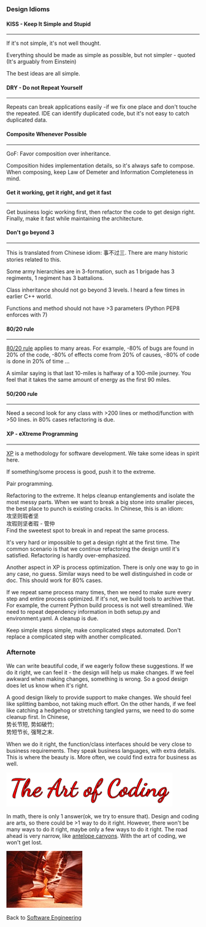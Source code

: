 ### Design Idioms


#### KISS - Keep It Simple and Stupid
___
If it's not simple, it's not well thought.

Everything should be made as simple as possible, but not simpler - quoted
(It's arguably from Einstein)

The best ideas are all simple.

#### DRY - Do not Repeat Yourself
___
Repeats can break applications easily -if we fix one place and don't touche 
the repeated. IDE can identify duplicated code, but it's not easy to catch
duplicated data.

#### Composite Whenever Possible
___
GoF: Favor composition over inheritance.

Composition hides implementation details, so it's always safe to compose.
When composing, keep Law of Demeter and Information Completeness in mind.


#### Get it working, get it right, and get it fast
___
Get business logic working first, then refactor the code to get design right.
Finally, make it fast while maintaining the architecture.


#### Don't go beyond 3
___
This is translated from Chinese idiom: 事不过三. There are many historic stories
related to this.

Some army hierarchies are in 3-formation, such as 1 brigade has 3 regiments,
1 regiment has 3 battalions.

Class inheritance should not go beyond 3 levels. I heard a few times in earlier
C++ world.

Functions and method should not have >3 parameters (Python PEP8 enforces with 7)

#### 80/20 rule
___
[80/20 rule](https://en.wikipedia.org/wiki/Pareto_principle) applies to many
areas. For example, 
-80% of bugs are found in 20% of the code, 
-80% of effects come from 20% of causes,
-80% of code is done in 20% of time ...

A similar saying is that last 10-miles is halfway of a 100-mile journey.
You feel that it takes the same amount of energy as the first 90 miles.

#### 50/200 rule
___
Need a second look for any class with >200 lines or method/function with >50
lines. in 80% cases refactoring is due.

#### XP - eXtreme Programming
___
[XP](https://en.wikipedia.org/wiki/Extreme_programming) is a methodology for
software development. We take some ideas in spirit here.

If something/some process is good, push it to the extreme.

Pair programming.

Refactoring to the extreme. It helps cleanup entanglements and isolate
the most messy parts. When we want to break a big stone into smaller pieces,
the best place to punch is existing cracks. In Chinese, this is an idiom:  
攻坚则瑕者坚  
攻瑕则坚者瑕 - 管仲  
Find the sweetest spot to break in and repeat the same process.

It's very hard or impossible to get a design right at the first time. The
common scenario is that we continue refactoring the design until it's 
satisfied. Refactoring is hardly over-emphasized.

Another aspect in XP is process optimization. 
There is only one way to go in any case, no guess.
Similar ways need to be well distinguished in code or doc.
This should work for 80% cases.

If we repeat same process many times, then we need to make sure every step
and entire process optimized. If it's not, we build tools to archive that.
For example, the current Python build process is not well streamlined. We
need to repeat dependency information in both setup.py and environment.yaml.
A cleanup is due.

Keep simple steps simple, make complicated steps automated. Don't replace
a complicated step with another complicated.

### Afternote
We can write beautiful code, if we eagerly follow these suggestions. If we do
it right, we can feel it - the design will help us make changes. If we feel
awkward when making changes, something is wrong. So a good design does let us
know when it's right.

A good design likely to provide support to make changes. We should feel like
splitting bamboo, not taking much effort. On the other hands, if we feel like
catching a hedgehog or stretching tangled yarns, we need to do some cleanup first.
In Chinese,  
势长节短, 势如破竹;  
势短节长, 强弩之末. 

When we do it right, the function/class interfaces should be very close to
business requirements. They speak business languages, with extra details.
This is where the beauty is. More often, we could find extra for business
as well.

![The Art of Coding](the_art_of_coding.png)

In math, there is only 1 answer(ok, we try to ensure that). Design and coding 
are arts, so there could be >1 way to do it right. However, there won't be many
ways to do it right, maybe only a few ways to do it right. The road ahead is 
very narrow, like 
[antelope canyons](https://www.kkday.com/en-id/product/10291). 
With the art of coding, we won't get lost.

![Narrow](narrow_road.jpg)

Back to [Software Engineering](../software_engineering.md)
